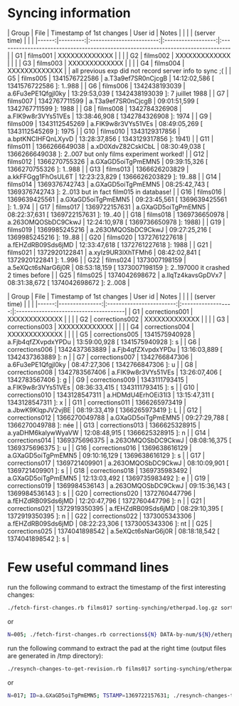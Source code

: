 # Syncing information


| Group | File     | Timestamp of 1st changes |     User id        | Notes                                                                            |
|       |          |      (server time)       |                    |                                                                                  |
|------:|---------:|:------------------------:|:------------------:|:---------------------------------------------------------------------------------|
|  G1   | films001 |           XXXXXXXXXXXXX  |                    |                                                                                  |
|  G2   | films002 |           XXXXXXXXXXXXX  |                    |                                                                                  |
|  G3   | films003 |           XXXXXXXXXXXXX  |                    |                                                                                  |
|  G4   | films004 |           XXXXXXXXXXXXX  |                    |                         all previous exp did not record server info to sync ;(   |
|  G5   | films005 |           1341576722586  | a.T3a9ef7SR0nCjcgB | 14:12:02,586 [ 1341576722586 ]: 1..988                                           |
|  G6   | films006 |           1342438193039  | a.6Fu3ePE1Qfgjl0ky | 13:29:53,039 [ 1342438193039 ]: 7 juillet 1988                                   |
|  G7   | films007 |           1342767711599  | a.T3a9ef7SR0nCjcgB | 09:01:51,599 [ 1342767711599 ]: 1988                                             |
|  G8   | films008 |           1342784326908  | a.FIK9w8r3VYs51VEs | 13:38:46,908 [ 1342784326908 ]: 1974                                             |
|  G9   | films009 |           1343112545269  | a.FIK9w8r3VYs51VEs | 08:49:05,269 [ 1343112545269 ]: 1975                                             |
| G10   | films010 |           1343129317856  | a.bptKNCIHFQnLXyvD | 13:28:37,856 [ 1343129317856 ]: 1941)                                            |
| G11   | films011 |           1366266649038  | a.xD0XdvZ82CskICbL | 08:30:49,038 [ 1366266649038 ]: 2..007     but only films experiment worked!     |
| G12   | films012 |           1366270755326  | a.GXaGD5oiTgPmEMN5 | 09:39:15,326 [ 1366270755326 ]: 1..988                                           |
| G13   | films013 |           1366626203829  | a.kkFFGgg1FhOsUL6T | 12:23:23,829 [ 1366626203829 ]: 19..88                                           |
| G14   | films014 |           1369376742743  | a.GXaGD5oiTgPmEMN5 | 08:25:42,743 [ 1369376742743 ]: 2..013     but in fact film015 in database!      |
| G16   | films016 |           1369639425561  | a.GXaGD5oiTgPmEMN5 | 09:23:45,561 [ 1369639425561 ]: 1..974                                           |
| G17   | films017 |           1369722157631  | a.GXaGD5oiTgPmEMN5 | 08:22:37,631 [ 1369722157631 ]: 19..40                                           |
| G18   | films018 |           1369736650978  | a.263OMQOSbDC9CkwJ | 12:24:10,978 [ 1369736650978 ]: 1988)                                            |
| G19   | films019 |           1369985245216  | a.263OMQOSbDC9CkwJ | 09:27:25,216 [ 1369985245216 ]: 19..88                                           |
| G20   | films020 |           1372761227618  | a.fEHZdRB09Sds6jMD | 12:33:47,618 [ 1372761227618 ]: 1988                                             |
| G21   | films021 |           1372920122841  | a.xyIz9UR3lXhTFMh6 | 08:42:02,841 [ 1372920122841 ]: 1..996                                           |
| G22   | films024 |           1373007198159  | a.5eXQct6sNarG6j0R | 08:53:18,159 [ 1373007198159 ]: 2..197000  it crashed 2 times before             | 
| G25   | films025 |           1374042698672  | a.llqTz4kavsGpDVx7 | 08:31:38,672 [ 1374042698672 ]: 2..008                                           |


| Group |     File       | Timestamp of 1st changes |     User id        | Notes                                 |
|       |                |      (server time)       |                    |                                       |
|------:|---------------:|:------------------------:|:------------------:|:--------------------------------------|
|  G1   | corrections001 |           XXXXXXXXXXXXX  |                    |                                       |
|  G2   | corrections002 |           XXXXXXXXXXXXX  |                    |                                       |
|  G3   | corrections003 |           XXXXXXXXXXXXX  |                    |                                       |
|  G4   | corrections004 |           XXXXXXXXXXXXX  |                    |                                       |
|  G5   | corrections005 |           1341575940928  | a.Fjb4qfZXvpdxYPDu | 13:59:00,928 [ 1341575940928 ]: s     |
|  G6   | corrections006 |           1342437363889  | a.Fjb4qfZXvpdxYPDu | 13:16:03,889 [ 1342437363889 ]: n     |
|  G7   | corrections007 |           1342766847306  | a.6Fu3ePE1Qfgjl0ky | 08:47:27,306 [ 1342766847306 ]: u     |
|  G8   | corrections008 |           1342783567406  | a.FIK9w8r3VYs51VEs | 13:26:07,406 [ 1342783567406 ]: g     |
|  G9   | corrections009 |           1343111793415  | a.FIK9w8r3VYs51VEs | 08:36:33,415 [ 1343111793415 ]: s     |
| G10   | corrections010 |           1343128547311  | a.HDMdU4ErhOEi31l3 | 13:15:47,311 [ 1343128547311 ]: x     |
| G11   | corrections011 |           1366265973419  | a.JbwK9KlqpJV2vjBE | 08:19:33,419 [ 1366265973419 ]: L     |
| G12   | corrections012 |           1366270049788  | a.GXaGD5oiTgPmEMN5 | 09:27:29,788 [ 1366270049788 ]: née   |
| G13   | corrections013 |           1366625328915  | a.yaDHM6kalywWyaVW | 12:08:48,915 [ 1366625328915 ]: n     |
| G14   | corrections014 |           1369375696375  | a.263OMQOSbDC9CkwJ | 08:08:16,375 [ 1369375696375 ]: u     |
| G16   | corrections016 |           1369638616129  | a.GXaGD5oiTgPmEMN5 | 09:10:16,129 [ 1369638616129 ]: s     |
| G17   | corrections017 |           1369721409901  | a.263OMQOSbDC9CkwJ | 08:10:09,901 [ 1369721409901 ]: s     |
| G18   | corrections018 |           1369735983492  | a.GXaGD5oiTgPmEMN5 | 12:13:03,492 [ 1369735983492 ]: e     |
| G19   | corrections019 |           1369984536143  | a.263OMQOSbDC9CkwJ | 09:15:36,143 [ 1369984536143 ]: s     |
| G20   | corrections020 |           1372760447796  | a.fEHZdRB09Sds6jMD | 12:20:47,796 [ 1372760447796 ]: n     |
| G21   | corrections021 |           1372919350395  | a.fEHZdRB09Sds6jMD | 08:29:10,395 [ 1372919350395 ]: n     |
| G22   | corrections022 |           1373005343306  | a.fEHZdRB09Sds6jMD | 08:22:23,306 [ 1373005343306 ]: nt    |
| G25   | corrections025 |           1374041898542  | a.5eXQct6sNarG6j0R | 08:18:18,542 [ 1374041898542 ]: s     |


# Few useful command lines

run the following command to extract the timestamp of the first interesting changes:

```Bash
./fetch-first-changes.rb films017 sorting-synching/etherpad.log.gz sorting-synching/dirtyCS.db.gz 
```

or 

```Bash
N=005; ./fetch-first-changes.rb corrections${N} DATA-by-num/${N}/etherpad.log.gz DATA-by-num/${N}/dirtyCS.db.gz 
```


run the following command to extract the pad at the right time (output files are generated in /tmp directory):

```Bash
./resynch-changes-to-get-revision.rb films017 sorting-synching/etherpad.log.gz sorting-synching/dirtyCS.db.gz sorting-synching/dirty.db.gz a.GXaGD5oiTgPmEMN5 1369722157631
```

or

```Bash
N=017; ID=a.GXaGD5oiTgPmEMN5; TSTAMP=1369722157631; ./resynch-changes-to-get-revision.rb films${N} DATA-by-num/${N}/etherpad.log.gz DATA-by-num/${N}/dirtyCS.db.gz DATA-by-num/${N}/dirty.db.gz ${ID} ${TSTAMP}
```

